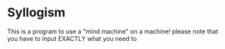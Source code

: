 # Syllogism
This is a program to use a "mind machine" on a machine!
please note that you have to input EXACTLY what you need to
